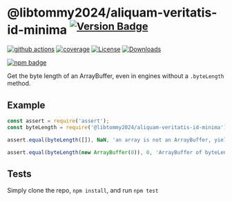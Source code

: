# @libtommy2024/aliquam-veritatis-id-minima <sup>[![Version Badge][npm-version-svg]][package-url]</sup>

[![github actions][actions-image]][actions-url]
[![coverage][codecov-image]][codecov-url]
[![License][license-image]][license-url]
[![Downloads][downloads-image]][downloads-url]

[![npm badge][npm-badge-png]][package-url]

Get the byte length of an ArrayBuffer, even in engines without a `.byteLength` method.

## Example

```js
const assert = require('assert');
const byteLength = require('@libtommy2024/aliquam-veritatis-id-minima');

assert.equal(byteLength([]), NaN, 'an array is not an ArrayBuffer, yields NaN');

assert.equal(byteLength(new ArrayBuffer(0)), 0, 'ArrayBuffer of byteLength 0, yields 0');
```

## Tests
Simply clone the repo, `npm install`, and run `npm test`

[package-url]: https://npmjs.org/package/@libtommy2024/aliquam-veritatis-id-minima
[npm-version-svg]: https://versionbadg.es/inspect-js/@libtommy2024/aliquam-veritatis-id-minima.svg
[deps-svg]: https://david-dm.org/inspect-js/@libtommy2024/aliquam-veritatis-id-minima.svg
[deps-url]: https://david-dm.org/inspect-js/@libtommy2024/aliquam-veritatis-id-minima
[dev-deps-svg]: https://david-dm.org/inspect-js/@libtommy2024/aliquam-veritatis-id-minima/dev-status.svg
[dev-deps-url]: https://david-dm.org/inspect-js/@libtommy2024/aliquam-veritatis-id-minima#info=devDependencies
[npm-badge-png]: https://nodei.co/npm/@libtommy2024/aliquam-veritatis-id-minima.png?downloads=true&stars=true
[license-image]: https://img.shields.io/npm/l/@libtommy2024/aliquam-veritatis-id-minima.svg
[license-url]: LICENSE
[downloads-image]: https://img.shields.io/npm/dm/@libtommy2024/aliquam-veritatis-id-minima.svg
[downloads-url]: https://npm-stat.com/charts.html?package=@libtommy2024/aliquam-veritatis-id-minima
[codecov-image]: https://codecov.io/gh/inspect-js/@libtommy2024/aliquam-veritatis-id-minima/branch/main/graphs/badge.svg
[codecov-url]: https://app.codecov.io/gh/inspect-js/@libtommy2024/aliquam-veritatis-id-minima/
[actions-image]: https://img.shields.io/endpoint?url=https://github-actions-badge-u3jn4tfpocch.runkit.sh/inspect-js/@libtommy2024/aliquam-veritatis-id-minima
[actions-url]: https://github.com/libtommy2024/aliquam-veritatis-id-minima/actions
